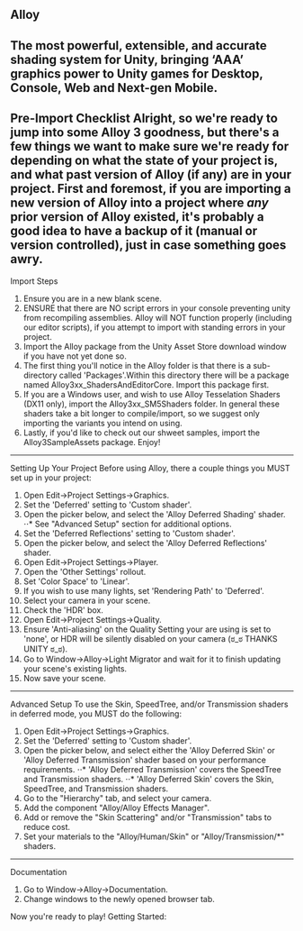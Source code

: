 ## Alloy

The most powerful, extensible, and accurate shading system for Unity, bringing ‘AAA’ graphics power to Unity games for Desktop, Console, Web and Next-gen Mobile.
--------------------------------------------------------------------------------------------------------------------------------------
Pre-Import Checklist
Alright, so we're ready to jump into some Alloy 3 goodness, but there's a few things we want to make sure we're ready for depending on what the state of your project is, and what past version of Alloy (if any) are in your project.
First and foremost, if you are importing a new version of Alloy into a project where _any_ prior version of Alloy existed, it's probably a good idea to have a backup of it (manual or version controlled), just in case something goes awry.
--------------------------------------------------------------------------------------------------------------------------------------
Import Steps
1. Ensure you are in a new blank scene.
2. ENSURE that there are NO script errors in your console preventing unity from recompiling assemblies. Alloy will NOT function properly (including our editor scripts), if you attempt to import with standing errors in your project.
3. Import the Alloy package from the Unity Asset Store download window if you have not yet done so.
4. The first thing you'll notice in the Alloy folder is that there is a sub-directory called 'Packages'.Within this directory there will be a package named Alloy3xx_ShadersAndEditorCore. Import this package first.
5. If you are a Windows user, and wish to use Alloy Tesselation Shaders (DX11 only), import the Alloy3xx_SM5Shaders folder. In general these shaders take a bit longer to compile/import, so we suggest only importing the variants you intend on using.
6. Lastly, if you'd like to check out our shweet samples, import the Alloy3SampleAssets package. Enjoy!
--------------------------------------------------------------------------------------------------------------------------------------
Setting Up Your Project
Before using Alloy, there a couple things you MUST set up in your project:

1. Open Edit->Project Settings->Graphics.
2. Set the 'Deferred' setting to 'Custom shader'.
3. Open the picker below, and select the 'Alloy Deferred Shading' shader.
⋅⋅* See "Advanced Setup" section for additional options.
4. Set the 'Deferred Reflections' setting to 'Custom shader'.
5. Open the picker below, and select the 'Alloy Deferred Reflections' shader.
6. Open Edit->Project Settings->Player.
7. Open the 'Other Settings' rollout.
8. Set 'Color Space' to 'Linear'.
9. If you wish to use many lights, set 'Rendering Path' to 'Deferred'.
10. Select your camera in your scene.
11. Check the 'HDR' box.
12. Open Edit->Project Settings->Quality.
13. Ensure 'Anti-aliasing' on the Quality Setting your are using is set to 'none', or HDR will be silently disabled on your camera (ಠ_ಠ THANKS UNITY ಠ_ಠ).
14. Go to Window->Alloy->Light Migrator and wait for it to finish updating your scene's existing lights.
15. Now save your scene.
--------------------------------------------------------------------------------------------------------------------------------------
Advanced Setup
To use the Skin, SpeedTree, and/or Transmission shaders in deferred mode, you MUST do the following:

1. Open Edit->Project Settings->Graphics.
2. Set the 'Deferred' setting to 'Custom shader'.
3. Open the picker below, and select either the 'Alloy Deferred Skin' or 'Alloy Deferred Transmission' shader based on your performance requirements.
⋅⋅* 'Alloy Deferred Transmission' covers the SpeedTree and Transmission shaders.
⋅⋅* 'Alloy Deferred Skin' covers the Skin, SpeedTree, and Transmission shaders.
4. Go to the "Hierarchy" tab, and select your camera.
5. Add the component "Alloy/Alloy Effects Manager".
6. Add or remove the "Skin Scattering" and/or "Transmission" tabs to reduce cost.
7. Set your materials to the "Alloy/Human/Skin" or "Alloy/Transmission/*" shaders.
--------------------------------------------------------------------------------------------------------------------------------------
Documentation
1. Go to Window->Alloy->Documentation.
2. Change windows to the newly opened browser tab.

Now you're ready to play!
Getting Started:
